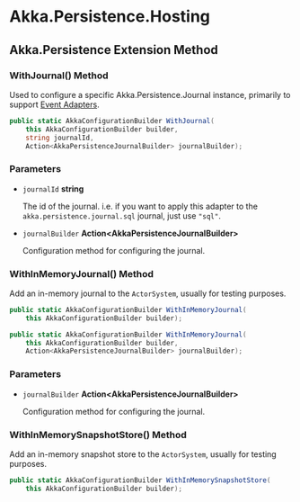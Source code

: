 # Akka.Persistence.Hosting

## Akka.Persistence Extension Method

### WithJournal() Method

Used to configure a specific Akka.Persistence.Journal instance, primarily to support [Event Adapters](https://getakka.net/articles/persistence/event-adapters.html). 

```csharp
public static AkkaConfigurationBuilder WithJournal(
    this AkkaConfigurationBuilder builder,
    string journalId, 
    Action<AkkaPersistenceJournalBuilder> journalBuilder);
```

### Parameters

* `journalId` __string__

  The id of the journal. i.e. if you want to apply this adapter to the `akka.persistence.journal.sql` journal, just use `"sql"`.

* `journalBuilder` __Action\<AkkaPersistenceJournalBuilder\>__

  Configuration method for configuring the journal.

### WithInMemoryJournal() Method

Add an in-memory journal to the `ActorSystem`, usually for testing purposes.

```csharp
public static AkkaConfigurationBuilder WithInMemoryJournal(
    this AkkaConfigurationBuilder builder);
```

```csharp
public static AkkaConfigurationBuilder WithInMemoryJournal(
    this AkkaConfigurationBuilder builder,
    Action<AkkaPersistenceJournalBuilder> journalBuilder);
```

### Parameters

* `journalBuilder` __Action\<AkkaPersistenceJournalBuilder\>__

  Configuration method for configuring the journal.

### WithInMemorySnapshotStore() Method

Add an in-memory snapshot store to the `ActorSystem`, usually for testing purposes.

```csharp
public static AkkaConfigurationBuilder WithInMemorySnapshotStore(
    this AkkaConfigurationBuilder builder);
```
